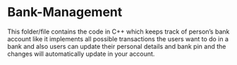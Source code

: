 # Bank-Management
This folder/file contains the code in C++ which keeps track of person’s bank account like it implements all possible transactions the users want to do in a bank and also users can update their personal details and bank pin and the changes will automatically update in your account.

